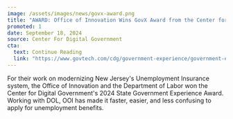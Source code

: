 ```yaml
---
image: /assets/images/news/govx-award.png
title: "AWARD: Office of Innovation Wins GovX Award from the Center for Digital Government"
promoted: 1 
date: September 18, 2024
source: Center For Digital Government
cta:
  text: Continue Reading
  link: "https://www.govtech.com/cdg/government-experience/government-experience-awards-2024-winners-announced"
---
```


For their work on modernizing New Jersey's Unemployment Insurance system, the Office of Innovation and the Department of Labor won the Center for Digital Government's 2024 State Government Experience Award. Working with DOL, OOI has made it faster, easier, and less confusing to apply for unemployment benefits. 
